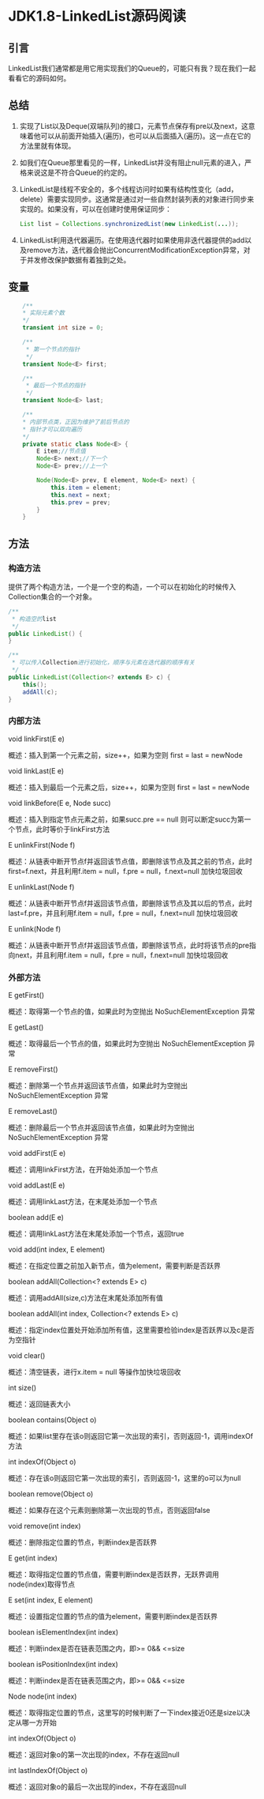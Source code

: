 

# JDK1.8-LinkedList源码阅读

## 引言

LinkedList我们通常都是用它用实现我们的Queue的，可能只有我？现在我们一起看看它的源码如何。

## 总结

1. 实现了List以及Deque(双端队列)的接口，元素节点保存有pre以及next，这意味着他可以从前面开始插入(遍历)，也可以从后面插入(遍历)。这一点在它的方法里就有体现。

2. 如我们在Queue那里看见的一样，LinkedList并没有阻止null元素的进入，严格来说这是不符合Queue的约定的。

3. LinkedList是线程不安全的，多个线程访问时如果有结构性变化（add，delete）需要实现同步。这通常是通过对一些自然封装列表的对象进行同步来实现的。如果没有，可以在创建时使用保证同步：

   ```java
   List list = Collections.synchronizedList(new LinkedList(...));
   ```

4. LinkedList利用迭代器遍历。在使用迭代器时如果使用非迭代器提供的add以及remove方法，迭代器会抛出ConcurrentModificationException异常，对于并发修改保护数据有着独到之处。

## 变量

```java
    /**
    * 实际元素个数
    */
 	transient int size = 0;

    /**
     * 第一个节点的指针
     */
    transient Node<E> first;

    /**
     * 最后一个节点的指针
     */
    transient Node<E> last;

	/**
	* 内部节点类，正因为维护了前后节点的
	* 指针才可以双向遍历
	*/
	private static class Node<E> {
        E item;//节点值
        Node<E> next;//下一个
        Node<E> prev;//上一个

        Node(Node<E> prev, E element, Node<E> next) {
            this.item = element;
            this.next = next;
            this.prev = prev;
        }
    }
```

## 方法

### 构造方法

提供了两个构造方法，一个是一个空的构造，一个可以在初始化的时候传入Collection集合的一个对象。

```java
/**
 * 构造空的list
 */
public LinkedList() {
}

/**
 * 可以传入Collection进行初始化，顺序与元素在迭代器的顺序有关
 */
public LinkedList(Collection<? extends E> c) {
    this();
    addAll(c);
}
```

### 内部方法

void linkFirst(E e)

概述：插入到第一个元素之前，size++，如果为空则 first = last = newNode

void linkLast(E e)

概述：插入到最后一个元素之后，size++，如果为空则 first = last = newNode

void linkBefore(E e, Node<E> succ)

概述：插入到指定节点元素之前，如果succ.pre == null 则可以断定succ为第一个节点，此时等价于linkFirst方法

E unlinkFirst(Node<E> f)

概述：从链表中断开节点f并返回该节点值，即删除该节点及其之前的节点，此时first=f.next，并且利用f.item = null，f.pre = null，f.next=null 加快垃圾回收

E unlinkLast(Node<E> f)

概述：从链表中断开节点f并返回该节点值，即删除该节点及其以后的节点，此时last=f.pre，并且利用f.item = null，f.pre = null，f.next=null 加快垃圾回收

E unlink(Node<E> f)

概述：从链表中断开节点f并返回该节点值，即删除该节点，此时将该节点的pre指向next，并且利用f.item = null，f.pre = null，f.next=null 加快垃圾回收

### 外部方法

E getFirst()

概述：取得第一个节点的值，如果此时为空抛出 NoSuchElementException 异常

E getLast()

概述：取得最后一个节点的值，如果此时为空抛出 NoSuchElementException 异常

E removeFirst()

概述：删除第一个节点并返回该节点值，如果此时为空抛出 NoSuchElementException 异常

E removeLast()

概述：删除最后一个节点并返回该节点值，如果此时为空抛出 NoSuchElementException 异常

void addFirst(E e)

概述：调用linkFirst方法，在开始处添加一个节点

void addLast(E e)

概述：调用linkLast方法，在末尾处添加一个节点

boolean add(E e)

概述：调用linkLast方法在末尾处添加一个节点，返回true

void add(int index, E element)

概述：在指定位置之前加入新节点，值为element，需要判断是否跃界

boolean addAll(Collection<? extends E> c)

概述：调用addAll(size,c)方法在末尾处添加所有值

boolean addAll(int index, Collection<? extends E> c)

概述：指定index位置处开始添加所有值，这里需要检验index是否跃界以及c是否为空指针

void clear()

概述：清空链表，进行x.item = null 等操作加快垃圾回收

int size()

概述：返回链表大小

boolean contains(Object o)

概述：如果list里存在该o则返回它第一次出现的索引，否则返回-1，调用indexOf方法

int indexOf(Object o)

概述：存在该o则返回它第一次出现的索引，否则返回-1，这里的o可以为null

boolean remove(Object o)

概述：如果存在这个元素则删除第一次出现的节点，否则返回false

void remove(int index)

概述：删除指定位置的节点，判断index是否跃界

E get(int index)

概述：取得指定位置的节点值，需要判断index是否跃界，无跃界调用node(index)取得节点

E set(int index, E element)

概述：设置指定位置的节点的值为element，需要判断index是否跃界

boolean isElementIndex(int index)

概述：判断index是否在链表范围之内，即>= 0&& <=size

boolean isPositionIndex(int index)

概述：判断index是否在链表范围之内，即>= 0&& <=size

Node<E> node(int index)

概述：取得指定位置的节点，这里写的时候判断了一下index接近0还是size以决定从哪一方开始

int indexOf(Object o)

概述：返回对象o的第一次出现的index，不存在返回null

int lastIndexOf(Object o)

概述：返回对象o的最后一次出现的index，不存在返回null